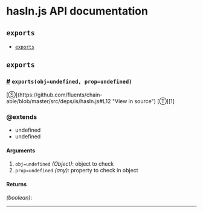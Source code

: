 # hasIn.js API documentation

<!-- div class="toc-container" -->

<!-- div -->

## `exports`
* <a href="#exports">`exports`</a>

<!-- /div -->

<!-- /div -->

<!-- div class="doc-container" -->

<!-- div -->

## `exports`

<!-- div -->

<h3 id="exports"><a href="#exports">#</a>&nbsp;<code>exports(obj=undefined, prop=undefined)</code></h3>
[&#x24C8;](https://github.com/fluents/chain-able/blob/master/src/deps/is/hasIn.js#L12 "View in source") [&#x24C9;][1]




### @extends 

* undefined
* undefined


#### Arguments
1. `obj=undefined` *(Object)*: object to check
2. `prop=undefined` *(any)*: property to check in object

#### Returns
*(boolean)*:

---

<!-- /div -->

<!-- /div -->

<!-- /div -->

 [1]: #exports "Jump back to the TOC."
